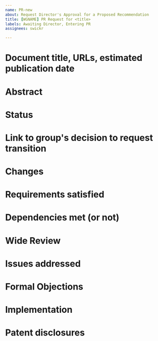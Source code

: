 ```yaml
---
name: PR-new
about: Request Director's Approval for a Proposed Recommendation
title: [WGNAME] PR Request for <title>
labels: Awaiting Director, Entering PR
assignees: swickr

---
```


# Document title, URLs, estimated publication date

# Abstract

# Status

# Link to group's decision to request transition

# Changes

# Requirements satisfied

# Dependencies met (or not)

# Wide Review

# Issues addressed

# Formal Objections

# Implementation

# Patent disclosures
